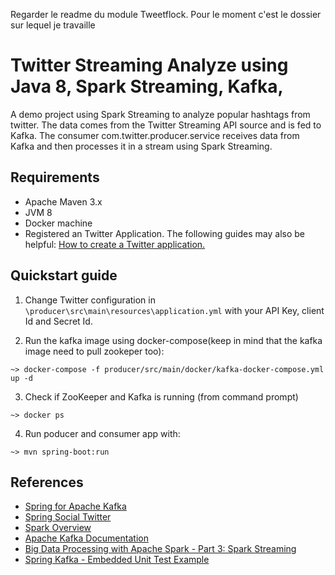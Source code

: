 Regarder le readme du module Tweetflock. Pour le moment c'est le dossier sur lequel je travaille

# Twitter Streaming Analyze using Java 8, Spark Streaming, Kafka,  
A demo project using Spark Streaming to analyze popular hashtags from twitter.
The data comes from the Twitter Streaming API source and is fed to Kafka.
The consumer com.twitter.producer.service receives data from Kafka and then processes it in a stream using Spark Streaming.


## Requirements
* Apache Maven 3.x
* JVM 8
* Docker machine
* Registered an Twitter Application. The following guides may also be helpful: [How to create a Twitter application.](http://docs.inboundnow.com/guide/create-twitter-application/)

## Quickstart guide
1. Change Twitter configuration in `\producer\src\main\resources\application.yml` with your API Key, client Id and Secret Id.

2. Run the kafka image using docker-compose(keep in mind that the kafka image need to pull zookeper too): 

```
~> docker-compose -f producer/src/main/docker/kafka-docker-compose.yml up -d   
```

3. Check if ZooKeeper and Kafka is running (from command prompt)

```
~> docker ps 
```

4. Run poducer and consumer app with:
```
~> mvn spring-boot:run
```



## References
* [Spring for Apache Kafka](https://projects.spring.io/spring-kafka/)
* [Spring Social Twitter](http://projects.spring.io/spring-social-twitter/)
* [Spark Overview](http://spark.apache.org/docs/latest/)
* [Apache Kafka Documentation](http://kafka.apache.org/documentation.html)
* [Big Data Processing with Apache Spark - Part 3: Spark Streaming](https://www.infoq.com/articles/apache-spark-streaming)
* [Spring Kafka - Embedded Unit Test Example](https://www.codenotfound.com/spring-kafka-embedded-unit-test-example.html)